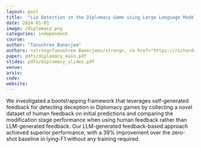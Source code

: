 ```yaml
---
layout: post
title:  "Lie Detection in the Diplomacy Game using Large Language Models"
date: 2024-01-01
image: /diplomacy.png
categories: independent
course:
author: "Tanushree Banerjee"
authors: <strong>Tanushree Banerjee</strong>, <a href="https://richardzhu123.github.io/">Richard Zhu</a>, <a href="https://runzhe-yang.science/">Runzhe Yang</a>, <a href="https://denis.ai/">Denis Peskov</a>, <a href="https://bstewart.scholar.princeton.edu/">Brandon Stewart</a>, <a href="https://www.cs.princeton.edu/~karthikn/">Karthik Narasimhan</a>
paper: pdfs/diplomacy_main.pdf
slides: pdfs/diplomacy_slides.pdf
venue: 
arxiv: 
code: 
website: 
---
```


We investigated a bootstrapping framework that leverages self-generated feedback for detecting deception in Diplomacy games by collecting a novel dataset of human feedback on initial predictions and comparing the modification stage performance when using human feedback rather than LLM-generated feedback. Our LLM-generated feedback-based approach achieved superior performance, with a 39% improvement over the zero-shot baseline in lying-F1 without any training required.
